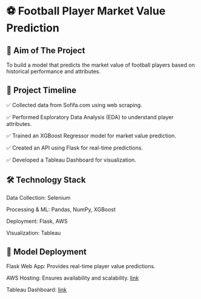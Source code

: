 # ⚽ Football Player Market Value Prediction

## 📌 Aim of The Project
To build a model that predicts the market value of football players based on historical performance and attributes.

## 📅 Project Timeline

✅ Collected data from Sofifa.com using web scraping.

✅ Performed Exploratory Data Analysis (EDA) to understand player attributes.

✅ Trained an XGBoost Regressor model for market value prediction.

✅ Created an API using Flask for real-time predictions.

✅ Developed a Tableau Dashboard for visualization.

## 🛠️ Technology Stack

Data Collection: Selenium

Processing & ML: Pandas, NumPy, XGBoost

Deployment: Flask, AWS

Visualization: Tableau

## 🚀 Model Deployment

Flask Web App: Provides real-time player value predictions.

AWS Hosting: Ensures availability and scalability. [link](http://13.201.4.151/)

Tableau Dashboard: [link](https://public.tableau.com/app/profile/karan.mishra1329/viz/FootballPlayerStats_v2024_2/FIFADashboard?publish=yes)
